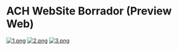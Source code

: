 # ACH WebSite Borrador (Preview Web)
[![1.png](https://i.postimg.cc/59q41NH6/1.png)](https://postimg.cc/fkynfsfN)
[![2.png](https://i.postimg.cc/rwvXxvdB/2.png)](https://postimg.cc/zySc12F7)
[![3.png](https://i.postimg.cc/0jthQ3RH/3.png)](https://postimg.cc/XBCs1svw)
